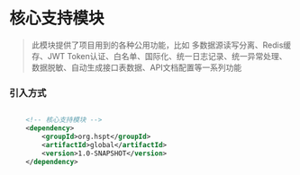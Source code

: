 # 核心支持模块

> 此模块提供了项目用到的各种公用功能，比如 多数据源读写分离、Redis缓存、JWT Token认证、白名单、国际化、统一日志记录、统一异常处理、数据脱敏、自动生成接口表数据、API文档配置等一系列功能

### 引入方式

```xml

    <!-- 核心支持模块 -->
    <dependency>
        <groupId>org.hspt</groupId>
        <artifactId>global</artifactId>
        <version>1.0-SNAPSHOT</version>
    </dependency>
        
```

